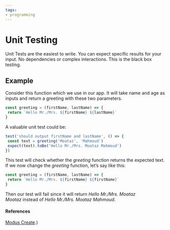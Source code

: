 ```yaml
---
tags:
- programming
---
```

# Unit Testing

Unit Tests are the easiest to write. 
You can expect specific results for your input. No dependencies or complex interactions. This is the black box testing. 

## Example
Consider this function which we use in our app. It will take name and age as inputs and return a greeting with these two parameters.

```javascript
const greeting = (firstName, lastName) => {
 return `Hello Mr./Mrs. ${firstName} ${lastName}`
}
```

A valuable unit test could be:

```javascript
test('should output firstName and lastName', () => {
 const text = greeting('Moataz', 'Mahmoud')
 expect(text).toBe('Hello Mr./Mrs. Moataz Mahmoud')
})
```

This test will check whether the _greeting_ function returns the expected text. If we now change the _greeting_ function, let’s say like this:

```javascript
const greeting = (firstName, lastName) => {
 return `Hello Mr./Mrs. ${firstName} ${firstName}`
}
```

Then our test will fail since it will return _Hello Mr./Mrs. Moataz Moataz_ instead of _Hello Mr./Mrs. Moataz Mahmoud_.


#### References
[Modus Create](https://moduscreate.com/blog/an-overview-of-unit-integration-and-e2e-testing/#:~:text=End%20to%20End%20Tests,that's%20loaded%20behind%20the%20scenes).)
